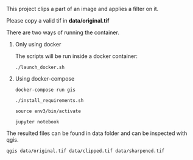 This project clips a part of an image and applies a filter on it.

Please copy a valid tif in **data/original.tif**

There are two ways of running the container.

1) Only using docker

    The scripts will be run inside a docker container:

    ```./launch_docker.sh```

2) Using docker-compose

    ```docker-compose run gis```

    ```./install_requirements.sh```
    
    ```source env3/bin/activate```

    ```jupyter notebook```


The resulted files can be found in data folder and can be inspected with qgis.

```qgis data/original.tif data/clipped.tif data/sharpened.tif```


